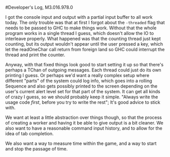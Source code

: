 
#Developer's Log, M3.016.978.0

I got the console input and output with a partial input buffer to all work today. The only trouble was that at first I forgot about the `-threaded` flag that needs to be passed to GHC to make things work. Without that the whole program works in a single thread I guess, which doesn't allow the IO to interleave properly. What happened was that the counting thread just kept counting, but its output wouldn't appear until the user pressed a key, which let the readOneChar call return from foreign land so GHC could interrupt the thread and print the counter.

Anyway, with that fixed things look good to start setting it up so that there's perhaps a TChan of outgoing messages. Each thread could just do its own printing I guess. Or perhaps we'd want a really complex setup where different "parts" of the system could log info, which goes into a rolling Sequence and also gets possibly printed to the screen depending on the user's current alert level set for that part of the system. It can get all kinds of crazy I guess, so we should probably keep it simple. "Always write the usage code *first*, before you try to write the rest"; It's good advice to stick with.

We want at least a little abstraction over things though, so that the process of creating a worker and having it be able to give output is a bit cleaner. We also want to have a reasonable command input history, and to allow for the idea of tab completion.

We also want a way to measure time within the game, and a way to start and stop the passage of time.
